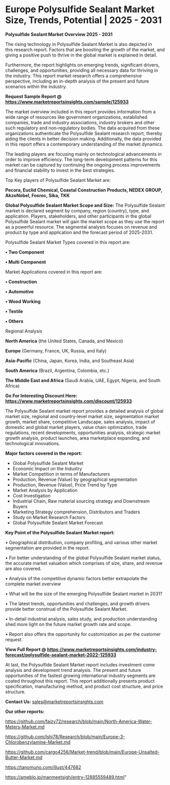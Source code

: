 # Europe Polysulfide Sealant Market Size, Trends, Potential | 2025 - 2031

<Strong> Polysulfide Sealant Market Overview 2025 - 2031</strong>

The rising technology in Polysulfide Sealant Market is also depicted in this research report. Factors that are boosting the growth of the market, and giving a positive push to thrive in the global market is explained in detail.

Furthermore, the report highlights on emerging trends, significant drivers, challenges, and opportunities, providing all necessary data for thriving in the industry. This report market research offers a comprehensive perspective, including an in-depth analysis of the present and future scenarios within the industry.

<strong>Request Sample Report @ <a href=https://www.marketreportsinsights.com/sample/125933>https://www.marketreportsinsights.com/sample/125933</a></strong>

The market overview included in this report provides information from a wide range of resources like government organizations, established companies, trade and industry associations, industry brokers and other such regulatory and non-regulatory bodies. The data acquired from these organizations authenticate the Polysulfide Sealant research report, thereby aiding the clients in better decision making. Additionally, the data provided in this report offers a contemporary understanding of the market dynamics.

The leading players are focusing mainly on technological advancements in order to improve efficiency. The long-term development patterns for this market can be captured by continuing the ongoing process improvements and financial stability to invest in the best strategies.

Top Key players of Polysulfide Sealant Market are:

<strong>Pecora, Euclid Chemical, Coastal Construction Products, NEDEX GROUP, AkzoNobel, Fosroc, Sika, TKK</strong>

<strong><b>Global Polysulfide Sealant Market Scope and Size:</b></strong>
The Polysulfide Sealant market is declared segment by company, region (country), type, and application. Players, stakeholders, and other participants in the global Polysulfide Sealant market will gain the market scope as they use the report as a powerful resource. The segmental analysis focuses on revenue and product by type and application and the forecast period of 2025-2031.

Polysulfide Sealant Market Types covered in this report are:

<strong>• Two Component

• Multi Component</strong>

Market Applications covered in this report are:

<strong>• Construction

• Automotive

• Wood Working

• Textile

• Others</strong> 

Regional Analysis

<strong>North America</strong> (the United States, Canada, and Mexico)

<strong>Europe</strong> (Germany, France, UK, Russia, and Italy)

<strong>Asia-Pacific</strong> (China, Japan, Korea, India, and Southeast Asia)

<strong>South America</strong> (Brazil, Argentina, Colombia, etc.)

<strong>The Middle East and Africa</strong> (Saudi Arabia, UAE, Egypt, Nigeria, and South Africa)

<strong>Go For Interesting Discount Here: <a href=https://www.marketreportsinsights.com/discount/125933>https://www.marketreportsinsights.com/discount/125933</a></strong>

The Polysulfide Sealant market report provides a detailed analysis of global market size, regional and country-level market size, segmentation market growth, market share, competitive Landscape, sales analysis, impact of domestic and global market players, value chain optimization, trade regulations, recent developments, opportunities analysis, strategic market growth analysis, product launches, area marketplace expanding, and technological innovations.

<strong><b>Major factors covered in the report:</b></strong>
<ul>
  <li>Global Polysulfide Sealant Market </li>
  <li>Economic Impact on the Industry</li>
  <li>Market Competition in terms of Manufacturers</li>
  <li>Production, Revenue (Value) by geographical segmentation</li>
  <li>Production, Revenue (Value), Price Trend by Type</li>
  <li>Market Analysis by Application</li>
  <li>Cost Investigation</li>
  <li>Industrial Chain, Raw material sourcing strategy and Downstream Buyers</li>
  <li>Marketing Strategy comprehension, Distributors and Traders</li>
  <li>Study on Market Research Factors</li>
  <li>Global Polysulfide Sealant Market Forecast</li>
</ul>

<strong><b>Key Point of the Polysulfide Sealant Market report:</b></strong>

• Geographical distribution, company profiling, and various other market segmentation are provided in the report.

• For better understanding of the global Polysulfide Sealant market status, the accurate market valuation which comprises of size, share, and revenue are also covered.

• Analysis of the competitive dynamic factors better extrapolate the complete market overview

• What will be the size of the emerging Polysulfide Sealant market in 2031?

• The latest trends, opportunities and challenges, and growth drivers provide better construal of the Polysulfide Sealant Market.

• In-detail industrial analysis, sales study, and production understanding shed more light on the future market growth rate and scope.

• Report also offers the opportunity for customization as per the customer request.

<strong><b>View Full Report @ <a href=https://www.marketreportsinsights.com/industry-forecast/polysulfide-sealant-market-2022-125933>https://www.marketreportsinsights.com/industry-forecast/polysulfide-sealant-market-2022-125933</a></b></strong>


At last, the Polysulfide Sealant Market report includes investment come analysis and development trend analysis. The present and future opportunities of the fastest growing international industry segments are coated throughout this report. This report additionally presents product specification, manufacturing method, and product cost structure, and price structure.

<strong>Contact Us:</strong>
sales@marketreportsinsights.com

<strong>Our other reports:</strong>

<a href=https://github.com/faizy72/research/blob/main/North-America-Water-Meters-Market.md>https://github.com/faizy72/research/blob/main/North-America-Water-Meters-Market.md</a>

<a href=https://github.com/Ishi78/Research/blob/main/Europe-3-Chlorobenzylamine-Market.md>https://github.com/Ishi78/Research/blob/main/Europe-3-Chlorobenzylamine-Market.md</a>

<a href=https://github.com/cargo4256/Market-trend/blob/main/Europe-Unsalted-Butter-Market.md>https://github.com/cargo4256/Market-trend/blob/main/Europe-Unsalted-Butter-Market.md</a>

<a href=https://tanomuno.com/illust/447682>https://tanomuno.com/illust/447682</a>

<a href=https://ameblo.jp/manmeetsigh/entry-12885559489.html>https://ameblo.jp/manmeetsigh/entry-12885559489.html</a>"
